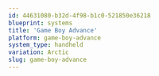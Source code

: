 ```yaml
---
id: 44631080-b32d-4f98-b1c0-521850e36218
blueprint: systems
title: 'Game Boy Advance'
platform: game-boy-advance
system_type: handheld
variation: Arctic
slug: game-boy-advance
---
```

